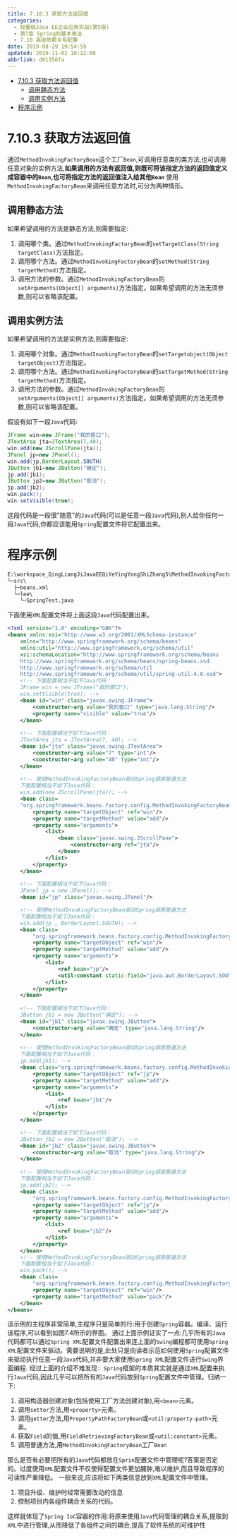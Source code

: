 ```yaml
---
title: 7.10.3 获取方法返回值
categories: 
  - 轻量级Java EE企业应用实战(第5版)
  - 第7章 Spring的基本用法
  - 7.10 高级依赖关系配置
date: 2019-08-29 19:54:59
updated: 2019-11-02 10:12:08
abbrlink: d01356fa
---
```

<div id='my_toc'>

- [7.10.3 获取方法返回值](/JavaReadingNotes/d01356fa/#7-10-3-获取方法返回值)
    - [调用静态方法](/JavaReadingNotes/d01356fa/#调用静态方法)
    - [调用实例方法](/JavaReadingNotes/d01356fa/#调用实例方法)
- [程序示例](/JavaReadingNotes/d01356fa/#程序示例)

</div>
<!--more-->
<script>if (navigator.platform.toLowerCase() == 'win32'){document.getElementById('my_toc').style.display = 'none';}</script>

<!--end-->
<!--SSTStart-->
# 7.10.3 获取方法返回值 #
通过`MethodInvokingFactoryBean`这个工厂`Bean`,可调用任意类的类方法,也可调用任意对象的实例方法,**如果调用的方法有返回值,则既可将该指定方法的返回值定义成容器中的`Bean`,也可将指定方法的返回值注入给其他`Bean`**
使用`MethodInvokingFactoryBean`来调用任意方法时,可分为两种情形。
## 调用静态方法 ##
如果希望调用的方法是静态方法,则需要指定:
1. 调用哪个类。通过`MethodInvokingFactoryBean`的`setTargetClass(String targetClass)`方法指定。
2. 调用哪个方法。通过`MethodInvokingFactoryBean`的`setMethod(String targetMethod)`方法指定。
3. 调用方法的参数。通过`MethodInvokingFactoryBean`的`setArguments(Object[] arguments)`方法指定。如果希望调用的方法无须参数,则可以省略该配置。

## 调用实例方法 ##
如果希望调用的方法是实例方法,则需要指定:
1. 调用哪个对象。通过`MethodInvokingFactoryBean`的`setTargetobject(Object targetObject)`方法指定。
2. 调用哪个方法。通过`MethodInvokingFactoryBean`的`setTargetMethod(String targetMethod)`方法指定。
3. 调用方法的参数。通过`MethodInvokingFactoryBean`的`setArguments(Object[] arguments)`方法指定。如果希望调用的方法无须参数,则可以省略该配置。

假设有如下一段`Java`代码:
```java
JFrame win=new JFrame("我的窗口");
JTextArea jta=JTextArea(7,40);
win.add(new JScrollPane(jta));
JPanel jp=new JPanel();
win.add(jp,BorderLayout.SOUTH)
JButton jb1=new JButton("确定");
jp.add(jb1);
JButton jp2=new JButton("取消");
jp.add(jb2);
win.pack();
win.setVisible(true);
```
这段代码是一段很"随意"的`Java`代码(可以是任意一段`Java`代码),别人给你任何一段`Java`代码,你都应该能用`Spring`配置文件将它配置出来。
# 程序示例 #
```cmd
E:\workspace_QingLiangJiJavaEEQiYeYingYongShiZhang5\MethodInvokingFactoryBean
└─src\
  ├─beans.xml
  └─lee\
    └─SpringTest.java
```
下面使用`XML`配置文件将上面这段`Java`代码配置出来。
```xml
<?xml version="1.0" encoding="GBK"?>
<beans xmlns:xsi="http://www.w3.org/2001/XMLSchema-instance"
	xmlns="http://www.springframework.org/schema/beans"
	xmlns:util="http://www.springframework.org/schema/util"
	xsi:schemaLocation="http://www.springframework.org/schema/beans
	http://www.springframework.org/schema/beans/spring-beans.xsd
	http://www.springframework.org/schema/util
	http://www.springframework.org/schema/util/spring-util-4.0.xsd">
	<!-- 下面配置相当于如下Java代码：
	JFrame win = new JFrame("我的窗口");
	win.setVisible(true); -->
	<bean id="win" class="javax.swing.JFrame">
		<constructor-arg value="我的窗口" type="java.lang.String"/>
		<property name="visible" value="true"/>
	</bean>
	
	<!-- 下面配置相当于如下Java代码：
	JTextArea jta = JTextArea(7, 40); -->
	<bean id="jta" class="javax.swing.JTextArea">
		<constructor-arg value="7" type="int"/>
		<constructor-arg value="40" type="int"/>
	</bean>	
	
	<!-- 使用MethodInvokingFactoryBean驱动Spring调用普通方法
	下面配置相当于如下Java代码：
	win.add(new JScrollPane(jta)); -->
	<bean class=
	"org.springframework.beans.factory.config.MethodInvokingFactoryBean">
		<property name="targetObject" ref="win"/>
		<property name="targetMethod" value="add"/>
		<property name="arguments">
			<list>
				<bean class="javax.swing.JScrollPane">
					<constructor-arg ref="jta"/>
				</bean>
			</list>
		</property>
	</bean>
	
	<!-- 下面配置相当于如下Java代码：
	JPanel jp = new JPanel(); -->
	<bean id="jp" class="javax.swing.JPanel"/>

	<!-- 使用MethodInvokingFactoryBean驱动Spring调用普通方法
	下面配置相当于如下Java代码：
	win.add(jp , BorderLayout.SOUTH); -->
	<bean class=
		"org.springframework.beans.factory.config.MethodInvokingFactoryBean">
		<property name="targetObject" ref="win"/>
		<property name="targetMethod" value="add"/>
		<property name="arguments">
			<list>
				<ref bean="jp"/>
				<util:constant static-field="java.awt.BorderLayout.SOUTH"/>
			</list>
		</property>
	</bean>
	
	<!-- 下面配置相当于如下Java代码：
	JButton jb1 = new JButton("确定"); -->
	<bean id="jb1" class="javax.swing.JButton">
		<constructor-arg value="确定" type="java.lang.String"/>
	</bean>
	
	<!-- 使用MethodInvokingFactoryBean驱动Spring调用普通方法
	下面配置相当于如下Java代码：
	jp.add(jb1); -->
	<bean class="org.springframework.beans.factory.config.MethodInvokingFactoryBean">
		<property name="targetObject" ref="jp"/>
		<property name="targetMethod" value="add"/>
		<property name="arguments">
			<list>
				<ref bean="jb1"/>
			</list>
		</property>
	</bean>

	<!-- 下面配置相当于如下Java代码：
	JButton jb2 = new JButton("取消"); -->
	<bean id="jb2" class="javax.swing.JButton">
		<constructor-arg value="取消" type="java.lang.String"/>
	</bean>
	
	<!-- 使用MethodInvokingFactoryBean驱动Spring调用普通方法
	下面配置相当于如下Java代码：
	jp.add(jb2); -->
	<bean class=
		"org.springframework.beans.factory.config.MethodInvokingFactoryBean">
		<property name="targetObject" ref="jp"/>
		<property name="targetMethod" value="add"/>
		<property name="arguments">
			<list>
				<ref bean="jb2"/>
			</list>
		</property>
	</bean>
	<!-- 使用MethodInvokingFactoryBean驱动Spring调用普通方法
	下面配置相当于如下Java代码：
	win.pack(); -->
	<bean class=
		"org.springframework.beans.factory.config.MethodInvokingFactoryBean">
		<property name="targetObject" ref="win"/>
		<property name="targetMethod" value="pack"/>
	</bean>
</beans>
```
该示例的主程序非常简单,主程序只是简单的行:用于创建`Spring`容器。编译、运行该程序,可以看到如图7.4所示的界面。
通过上面示例证实了一点:几乎所有的`Java`代码都可以通过`Spring XML`配置文件配置出来连上面的`Swing`编程都可使用`Spring XML`配置文件来驱动。需要说明的是,此处只是向读者示范如何使用`Spring`配置文件来驱动执行任意一段`Java`代码,并非要大家使用`Spring XML`配置文件进行`Swing`界面编程.
经过上面的介绍不难发现`: Spring`框架的本质其实就是通过`XML`配置来执行`Java`代码,因此几乎可以把所有的`Java`代码放到`Spring`配置文件中管理。归纳一下:
1. 调用构造器创建对象(包括使用工厂方法创建对象),用`<bean>`元素。
2. 调用`setter`方法,用`<property>`元素。
3. 调用`getter`方法,用`PropertyPathFactoryBean`或`<util:property-path>`元素。
4. 获取`Field`的值,用`FieldRetrievingFactoryBean`或`<util:constant>`元素。
5. 调用普通方法,用`MethodInvokingFactoryBean`工厂`Bean`

那么是否有必要把所有的`Java`代码都放在`Sprin`配置文件中管理呢?答案是否定的。过度使用`XML`配置文件不仅使得配置文件更加臃肿,难以维护,而且导致程序的可读性严重降低。
一般来说,应该将如下两类信息放到`XML`配置文件中管理。
1. 项目升级、维护时经常需要改动的信息
2. 控制项目内各组件耦合关系的代码。

这样就体现了`Spring IoC`容器的作用:将原来使用`Java`代码管理的耦合关系,提取到`XML`中进行管理,从而降低了各组件之间的耦合,提高了软件系统的可维护性
<!--SSTStop-->


